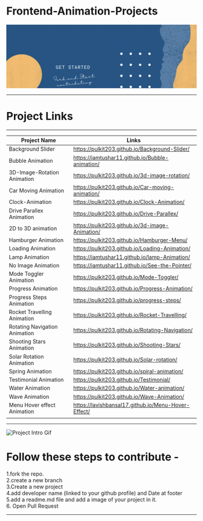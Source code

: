 # Frontend-Animation-Projects

![Project Intro Gif](https://raw.githubusercontent.com/Pulkit203/project-intro-gif/main/Blue%20and%20Yellow%20Modern%20Artisan%20Parties%20and%20Celebrations%20X-Frame%20Banner.gif)

---

# Project Links

---

| Project Name                  | Links                                               |
| ----------------------------- | --------------------------------------------------- |
| Background Slider             | https://pulkit203.github.io/Background-Slider/      |
| Bubble Animation              | https://iamtushar11.github.io/Bubble-animation/     |
| 3D-Image-Rotation Animation   | https://pulkit203.github.io/3d-image-rotation/      |
| Car Moving Animation          | https://pulkit203.github.io/Car-moving-animation/   |
| Clock-Animation               | https://pulkit203.github.io/Clock-Animation/        |
| Drive Parallex Animation      | https://pulkit203.github.io/Drive-Parallex/         |
| 2D to 3D animation            | https://pulkit203.github.io/3d-image-Animation/     |
| Hamburger Animation           | https://pulkit203.github.io/Hamburger-Menu/         |
| Loading Animation             | https://pulkit203.github.io/Loading-Animation/      |
| Lamp Animation                | https://iamtushar11.github.io/lamp-Animation/       |
| No Image Animation            | https://iamtushar11.github.io/See-the-Pointer/      |
| Mode Toggler Animation        | https://pulkit203.github.io/Mode-Toggler/           |
| Progress Animation            | https://pulkit203.github.io/Progress-Animation/     |
| Progress Steps Animation      | https://pulkit203.github.io/progress-steps/         |
| Rocket Travelling Animation   | https://pulkit203.github.io/Rocket-Travelling/      |
| Rotating Navigation Animation | https://pulkit203.github.io/Rotating-Navigation/    |
| Shooting Stars Animation      | https://pulkit203.github.io/Shooting-Stars/         |
| Solar Rotation Animation      | https://pulkit203.github.io/Solar-rotation/         |
| Spring Animation              | https://pulkit203.github.io/spiral-animation/       |
| Testimonial Animation         | https://pulkit203.github.io/Testimonial/            |
| Water Animation               | https://pulkit203.github.io/Water-animation/        |
| Wave Animation                | https://pulkit203.github.io/Wave-Animation/         |
| Menu Hover effect Animation   | https://lavishbansal17.github.io/Menu-Hover-Effect/ |
|||Button Animation||https://palaksharma23.github.io/AnimatedButton/
---

![Project Intro Gif](./Gif.gif)

# Follow these steps to contribute -

1.fork the repo.
<br/>
2.create a new branch
<br/>
3.Create a new project
<br/>
4.add developer name (linked to your github profile) and Date at footer
<br/>
5.add a readme.md file and add a image of your project in it.
<br/> 6. Open Pull Request
<br/>

---
